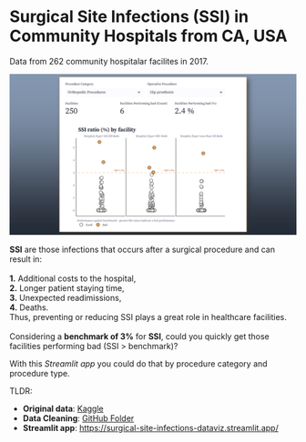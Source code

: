# Surgical Site Infections (SSI) in Community Hospitals from CA, USA

Data from 262 community hospitalar facilites in 2017.

<p aling="center">
  <img src="./assets/SSI-ca-cover.png" width="1000"/>
</p>

**SSI** are those infections that occurs after a surgical procedure and can result in:<br> <br>
**1.** Additional costs to the hospital,<br> **2.** Longer patient staying time,<br>
**3.** Unexpected readimissions,<br> **4.** Deaths.<br> Thus, preventing or reducing SSI plays 
a great role in healthcare facilities. <br><br>Considering a **benchmark of 3\%** for **SSI**,
could you quickly get those facilities performing bad (SSI > benchmark)? 

With this *Streamlit app* you could do that by procedure category and procedure type.

TLDR:

- **Original data**: [Kaggle](https://www.kaggle.com/datasets/aimlanalytics/surgicalsiteinfectionsssishealthcare)
- **Data Cleaning**: [GitHub Folder](https://github.com/OviedoVR/SSI_Community_Hospitals_CA/tree/main/data_cleaning)
- **Streamlit app**: https://surgical-site-infections-dataviz.streamlit.app/